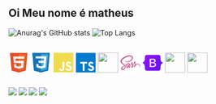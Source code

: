 ## Oi Meu nome é matheus
![Anurag's GitHub stats](https://github-readme-stats.vercel.app/api?username=matheusvale554&show_icons=true&theme=dark) ![Top Langs](https://github-readme-stats.vercel.app/api/top-langs/?username=matheusvale554&layout=compact&theme=dark)

<div style="display: inline_block"><br>
  <img align="center" height="40" width="40" src="https://raw.githubusercontent.com/devicons/devicon/master/icons/html5/html5-original.svg">
  <img align="center" height="40" width="40" src="https://raw.githubusercontent.com/devicons/devicon/master/icons/css3/css3-original.svg">
  <img align="center" height="40" width="40" src="https://raw.githubusercontent.com/devicons/devicon/master/icons/javascript/javascript-plain.svg">
  <img align="center" height="40" width="40" src="https://raw.githubusercontent.com/devicons/devicon/master/icons/typescript/typescript-plain.svg">
  <img align="center" height="40" width="40" src="https://cdn.jsdelivr.net/gh/devicons/devicon/icons/react/react-original-wordmark.svg" />     
  <img align="center" height="40" width="40" src="https://raw.githubusercontent.com/devicons/devicon/master/icons/sass/sass-original.svg" />
  <img align="center" height="40" width="40" src="https://raw.githubusercontent.com/devicons/devicon/master/icons/bootstrap/bootstrap-original.svg" />
   <img align="center" height="40" width="40" src="https://cdn.jsdelivr.net/gh/devicons/devicon/icons/nodejs/nodejs-original-wordmark.svg" />
   <img align="center" height="40" width="40" src="https://raw.githubusercontent.com/devicons/devicon/master/icons/next/next-original.svg" />
</div>
  
  ##
 

  <a href="https://wa.me/5585992772004" target="_blank"><img src="https://img.shields.io/badge/WhatsApp-25D366?style=for-the-badge&logo=whatsapp&logoColor=white" target="_blank"></a>
  <a href="https://www.instagram.com/mathssilva1001/" target="_blank"><img src="https://img.shields.io/badge/-Instagram-%23E4405F?style=for-the-badge&logo=instagram&logoColor=white" target="_blank"></a>
  <a href = "mailto:matheusvale554@gmail.com"><img src="https://img.shields.io/badge/Gmail-D14836?style=for-the-badge&logo=gmail&logoColor=white" target="_blank"></a>
  <a href="https://www.linkedin.com/in/matheus-silva-4ab385200/" target="_blank"><img src="https://img.shields.io/badge/-LinkedIn-%230077B5?style=for-the-badge&logo=linkedin&logoColor=white" target="_blank"></a>

